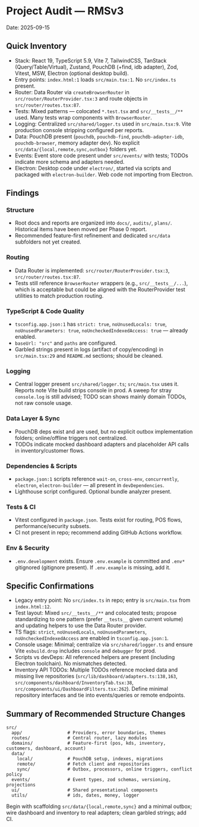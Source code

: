 # Project Audit — RMSv3

Date: 2025-09-15

## Quick Inventory

- Stack: React 19, TypeScript 5.9, Vite 7, TailwindCSS, TanStack (Query/Table/Virtual), Zustand, PouchDB (+find, idb adapter), Zod, Vitest, MSW, Electron (optional desktop build).
- Entry points: `index.html:1` loads `src/main.tsx:1`. No `src/index.ts` present.
- Router: Data Router via `createBrowserRouter` in `src/router/RouterProvider.tsx:3` and route objects in `src/router/routes.tsx:87`.
- Tests: Mixed patterns — colocated `*.test.tsx` and `src/__tests__/**` used. Many tests wrap components with `BrowserRouter`.
- Logging: Centralized `src/shared/logger.ts` used in `src/main.tsx:9`. Vite production console stripping configured per reports.
- Data: PouchDB present (`pouchdb`, `pouchdb-find`, `pouchdb-adapter-idb`, `pouchdb-browser`, memory adapter dev). No explicit `src/data/{local,remote,sync,outbox}` folders yet.
- Events: Event store code present under `src/events/` with tests; TODOs indicate more schema and adapters needed.
- Electron: Desktop code under `electron/`, started via scripts and packaged with `electron-builder`. Web code not importing from Electron.

## Findings

### Structure
- Root docs and reports are organized into `docs/`, `audits/`, `plans/`. Historical items have been moved per Phase 0 report.
- Recommended feature-first refinement and dedicated `src/data` subfolders not yet created.

### Routing
- Data Router is implemented: `src/router/RouterProvider.tsx:3`, `src/router/routes.tsx:87`.
- Tests still reference `BrowserRouter` wrappers (e.g., `src/__tests__/...`), which is acceptable but could be aligned with the RouterProvider test utilities to match production routing.

### TypeScript & Code Quality
- `tsconfig.app.json:1` has `strict: true`, `noUnusedLocals: true`, `noUnusedParameters: true`, `noUncheckedIndexedAccess: true` — already enabled.
- `baseUrl: "src"` and `paths` are configured.
- Garbled strings present in logs (artifact of copy/encoding) in `src/main.tsx:29` and `README.md` sections; should be cleaned.

### Logging
- Central logger present `src/shared/logger.ts`; `src/main.tsx` uses it. Reports note Vite build strips console in prod. A sweep for stray `console.log` is still advised; TODO scan shows mainly domain TODOs, not raw console usage.

### Data Layer & Sync
- PouchDB deps exist and are used, but no explicit outbox implementation folders; online/offline triggers not centralized.
- TODOs indicate mocked dashboard adapters and placeholder API calls in inventory/customer flows.

### Dependencies & Scripts
- `package.json:1` scripts reference `wait-on`, `cross-env`, `concurrently`, `electron`, `electron-builder` — all present in `devDependencies`.
- Lighthouse script configured. Optional bundle analyzer present.

### Tests & CI
- Vitest configured in `package.json`. Tests exist for routing, POS flows, performance/security subsets.
- CI not present in repo; recommend adding GitHub Actions workflow.

### Env & Security
- `.env.development` exists. Ensure `.env.example` is committed and `.env*` gitignored (gitignore present). If `.env.example` is missing, add it.

## Specific Confirmations

- Legacy entry point: No `src/index.ts` in repo; entry is `src/main.tsx` from `index.html:12`.
- Test layout: Mixed `src/__tests__/**` and colocated tests; propose standardizing to one pattern (prefer `__tests__` given current volume) and updating helpers to use the Data Router provider.
- TS flags: `strict`, `noUnusedLocals`, `noUnusedParameters`, `noUncheckedIndexedAccess` are enabled in `tsconfig.app.json:1`.
- Console usage: Minimal; centralize via `src/shared/logger.ts` and ensure Vite `esbuild.drop` includes `console` and `debugger` for prod.
- Scripts vs devDeps: All referenced helpers are present (including Electron toolchain). No mismatches detected.
- Inventory API TODOs: Multiple TODOs reference mocked data and missing live repositories (`src/lib/dashboard/adapters.ts:138,163`, `src/components/dashboard/InventoryTab.tsx:38`, `src/components/ui/DashboardFilters.tsx:262`). Define minimal repository interfaces and tie into events/queries or remote endpoints.

## Summary of Recommended Structure Changes

```
src/
  app/                 # Providers, error boundaries, themes
  routes/              # Central router, lazy modules
  domains/             # Feature-first (pos, kds, inventory, customers, dashboard, account)
  data/
    local/             # PouchDB setup, indexes, migrations
    remote/            # Fetch client and repositories
    sync/              # Outbox, processors, online triggers, conflict policy
  events/              # Event types, zod schemas, versioning, projections
  ui/                  # Shared presentational components
  utils/               # ids, dates, money, logger
```

Begin with scaffolding `src/data/{local,remote,sync}` and a minimal outbox; wire dashboard and inventory to real adapters; clean garbled strings; add CI.

